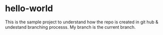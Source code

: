# hello-world
This is the sample project to understand how the repo is created in git hub & undestand branching processs. 
My branch is the current branch.
